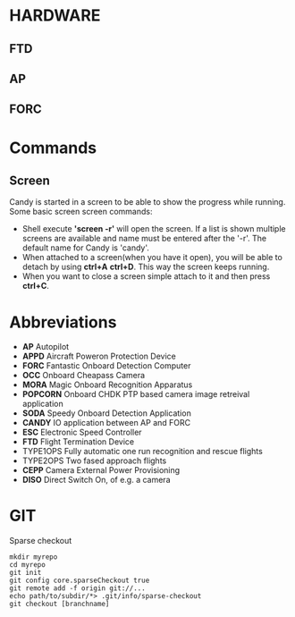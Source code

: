 # HARDWARE

## FTD


## AP


## FORC

# Commands

## Screen
Candy is started in a screen to be able to show the progress while running. Some basic screen screen commands:
- Shell execute **'screen -r'** will open the screen. If a list is shown multiple screens are available and name must be entered after the '-r'. The default name for Candy is 'candy'.
- When attached to a screen(when you have it open), you will be able to detach by using **ctrl+A** **ctrl+D**. This way the screen keeps running.
- When you want to close a screen simple attach to it and then press **ctrl+C**.

# Abbreviations

 - **AP**	Autopilot
 - **APPD**	Aircraft Poweron Protection Device
 - **FORC**	Fantastic Onboard Detection Computer
 - **OCC**	Onboard Cheapass Camera
 - **MORA**	Magic Onboard Recognition Apparatus
 - **POPCORN**	Onboard CHDK PTP based camera image retreival application
 - **SODA**	Speedy Onboard Detection Application
 - **CANDY**	IO application between AP and FORC
 - **ESC**	Electronic Speed Controller
 - **FTD**	Flight Termination Device
 - TYPE1OPS	Fully automatic one run recognition and rescue flights
 - TYPE2OPS	Two fased approach flights
 - **CEPP**	Camera External Power Provisioning
 - **DISO**	Direct Switch On, of e.g. a camera

# GIT

Sparse checkout

    mkdir myrepo
    cd myrepo 
    git init
    git config core.sparseCheckout true
    git remote add -f origin git://...
    echo path/to/subdir/*> .git/info/sparse-checkout
    git checkout [branchname]


